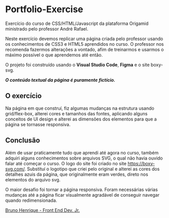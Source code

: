 # Portfolio-Exercise

Exercício do curso de CSS/HTML/Javascript da plataforma Origamid ministrado pelo professor André Rafael. 

Neste exercício devemos replicar uma página criada pelo professor usando os conhecimentos de CSS3 e HTML5 aprendidos no curso. O professor nos recomenda fazermos alterações a vontado, afim de treinarmos e usarmos o máximo possível o que aprendemos até então.

O projeto foi construído usando o **Visual Studio Code**, **Figma** e o site boxy-svg.

 ***O conteúdo textual da página é puramente fictício.*** 

## O exercício

Na página em que construí, fiz algumas mudanças na estrutura usando grid/flex-box, alterei cores e tamanhos das fontes, aplicando alguns conceitos de UI design e alterei as dimensões dos elementos para que a página se tornasse responsiva.

## Conclusão

Além de usar praticamente tudo que aprendi até agora no curso, também adquiri alguns conhecimentos sobre arquivos SVG, o qual não havia ouvido falar até começar o curso. O logo do site foi criado no site https://boxy-svg.com/. Substituí o logotipo que criei pelo original e alterei as cores dos detalhes azuis da página, que originalmente eram verdes, direto nos elementos do arquivo svg.

O maior desafio foi tornar a página responsiva. Foram necessárias várias mudanças até a página ficar visualmente agradável de conseguir navegar quando redimensionada.


[Bruno Henrique - Front End Dev. Jr.](https://bubru.github.io/Portfolio-Exercise/)
